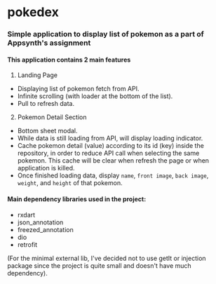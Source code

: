 # pokedex

### Simple application to display list of pokemon as a part of Appsynth's assignment

#### This application contains 2 main features

1. Landing Page

- Displaying list of pokemon fetch from API.
- Infinite scrolling (with loader at the bottom of the list).
- Pull to refresh data.

2. Pokemon Detail Section

- Bottom sheet modal.
- While data is still loading from API, will display loading indicator.
- Cache pokemon detail (value) according to its id (key) inside the repository, in order to reduce
  API call when selecting the same pokemon. This cache will be clear when refresh the page or when
  application is killed.
- Once finished loading data, display `name`, `front image`, `back image`, `weight`, and `height` of
  that pokemon.

#### Main dependency libraries used in the project:

- rxdart
- json_annotation
- freezed_annotation
- dio
- retrofit

(For the minimal external lib, I've decided not to use getIt or injection package since the project
is quite small and doesn't have much dependency).
